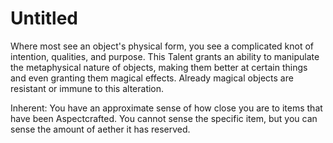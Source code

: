 # Untitled

Where most see an object's physical form, you see a complicated knot of intention, qualities, and purpose. This Talent grants an ability to manipulate the metaphysical nature of objects, making them better at certain things and even granting them magical effects. Already magical objects are resistant or immune to this alteration.

Inherent: You have an approximate sense of how close you are to items that have been Aspectcrafted. You cannot sense the specific item, but you can sense the amount of aether it has reserved.